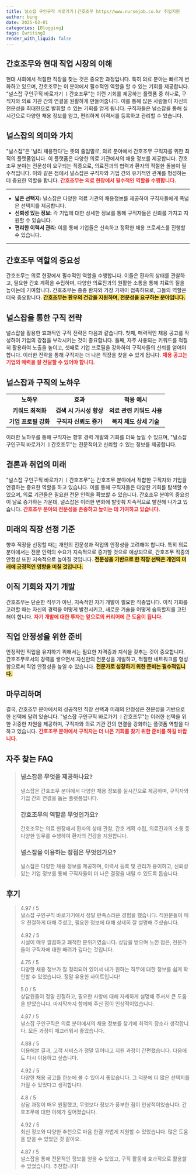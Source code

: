 ```yaml
---
title: 널스잡 구인구직 바로가기ㅣ간호조무 https//www.nursejob.co.kr 취업지원
author: bing
date: 2025-02-01
categories: [Blogging]
tags: [writing]
render_with_liquid: false
---
```



<h2 id="간호조무와 현대 직업 시장의 이해">간호조무와 현대 직업 시장의 이해</h2>

<p>현대 사회에서 적절한 직장을 찾는 것은 중요한 과정입니다. 특히 의료 분야는 빠르게 변화하고 있으며, 간호조무는 이 분야에서 필수적인 역할을 할 수 있는 기회를 제공합니다. "널스잡 구인구직 바로가기 ㅣ간호조무"는 이런 기회를 제공하는 플랫폼 중 하나로, 구직자와 의료 기관 간의 연결을 원활하게 만들어줍니다. 이를 통해 많은 사람들이 자신의 전문성을 최대한으로 발휘할 수 있는 기회를 얻게 됩니다. 구직자들은 널스잡을 통해 실시간으로 다양한 채용 정보를 얻고, 편리하게 이력서를 등록하고 관리할 수 있습니다.</p>

<h2 id="널스잡의 의미와 가치">널스잡의 의미와 가치</h2>

<p>"널스잡"은 '널리 채용한다'는 뜻의 줄임말로, 의료 분야에서 간호조무 구직자를 위한 최적의 플랫폼입니다. 이 플랫폼은 다양한 의료 기관에서의 채용 정보를 제공합니다. 간호조무 분야는 전문성이 요구되는 직종으로, 의료진과의 협력과 환자의 적절한 돌봄이 필수적입니다. 이와 같은 점에서 널스잡은 구직자와 기업 간의 유기적인 관계를 형성하는 데 중요한 역할을 합니다. <b><span style="color: #ee2323;">간호조무는 의료 현장에서 필수적인 역할을 수행합니다.</span></b></p>

<hr />

<ul>
    <li><b>넓은 선택지:</b> 널스잡은 다양한 의료 기관의 채용정보를 제공하여 구직자들에게 폭넓은 선택지를 제공합니다.</li>
    <li><b>신뢰성 있는 정보:</b> 각 기업에 대한 상세한 정보를 통해 구직자들은 신뢰를 가지고 지원할 수 있습니다.</li>
    <li><b>편리한 이력서 관리:</b> 이를 통해 기업들은 신속하고 정확한 채용 프로세스를 진행할 수 있습니다.</li>
</ul>

<hr />

<h2 id="간호조무 역할의 중요성">간호조무 역할의 중요성</h2>

<p>간호조무는 의료 현장에서 필수적인 역할을 수행합니다. 이들은 환자의 상태를 관찰하고, 필요한 간호 계획을 수립하며, 다양한 의료진과의 원활한 소통을 통해 치료의 질을 높이는데 기여합니다. 간호조무는 종종 환자와 가장 가까이 접촉하므로, 그들의 역할은 더욱 중요합니다. <b><span style="background-color: #ffe066;">간호조무는 환우의 건강을 지원하며, 전문성을 요구하는 분야입니다.</span></b></p>

<h2 id="널스잡을 통한 구직 전략">널스잡을 통한 구직 전략</h2>

<p>널스잡을 활용한 효과적인 구직 전략은 다음과 같습니다. 첫째, 매력적인 채용 공고를 작성하여 기업의 강점을 부각시키는 것이 중요합니다. 둘째, 자주 사용되는 키워드를 적절히 활용하여 노출을 높이고, 셋째로 기업 프로필을 강화하여 구직자들의 신뢰를 얻어야 합니다. 이러한 전략을 통해 구직자는 더 나은 직장을 찾을 수 있게 됩니다. <b><span style="color: #ee2323;">채용 공고는 기업의 매력을 잘 전달할 수 있어야 합니다.</span></b></p>

<h2 id="널스잡과 구직의 노하우">널스잡과 구직의 노하우</h2>

<table>
    <tr>
        <td style="text-align: center; height: 17px;"><b>노하우</b></td>
        <td style="text-align: center; height: 17px;"><b>효과</b></td>
        <td style="text-align: center; height: 17px;"><b>적용 예시</b></td>
    </tr>
    <tr>
        <td style="text-align: center; height: 17px;"><b>키워드 최적화</b></td>
        <td style="text-align: center; height: 17px;"><b>검색 시 가시성 향상</b></td>
        <td style="text-align: center; height: 17px;"><b>의료 관련 키워드 사용</b></td>
    </tr>
    <tr>
        <td style="text-align: center; height: 17px;"><b>기업 프로필 강화</b></td>
        <td style="text-align: center; height: 17px;"><b>구직자 신뢰도 증가</b></td>
        <td style="text-align: center; height: 17px;"><b>복지 제도 상세 기술</b></td>
    </tr>
</table>

<p>이러한 노하우를 통해 구직자는 향후 경력 개발의 기회를 더욱 높일 수 있으며, "널스잡 구인구직 바로가기 ㅣ간호조무"는 전문적이고 신뢰할 수 있는 정보를 제공합니다.</p>

<h2 id="결론과 취업의 미래">결론과 취업의 미래</h2>

<p>"널스잡 구인구직 바로가기 ㅣ간호조무"는 간호조무 분야에서 적합한 구직자와 기업을 연결하는 중요한 역할을 하고 있습니다. 이를 통해 구직자들은 다양한 기회를 탐색할 수 있으며, 의료 기관들은 필요한 전문 인력을 확보할 수 있습니다. 간호조무 분야의 중요성이 날로 증가하는 가운데, 널스잡은 이러한 변화에 발맞춰 지속적으로 발전해 나가고 있습니다. <b><span style="color: #ee2323;">간호조무 분야의 전문성을 존중하고 높이는 데 기여하고 있습니다.</span></b></p>

<h2 id="미래의 직장 선정 기준">미래의 직장 선정 기준</h2>

<p>향후 직장을 선정할 때는 개인의 전문성과 직업의 안정성을 고려해야 합니다. 특히 의료 분야에서는 전문 인력의 수요가 지속적으로 증가할 것으로 예상되므로, 간호조무 직종의 안정성 또한 지속적으로 높아질 것입니다. <b><span style="background-color: #ffe066;">전문성을 기반으로 한 직장 선택은 개인의 미래에 긍정적인 영향을 미칠 것입니다.</span></b></p>

<h2 id="이직 기회와 자기 개발">이직 기회와 자기 개발</h2>

<p>간호조무는 단순한 직무가 아닌, 지속적인 자기 개발이 필요한 직종입니다. 이직 기회를 고려할 때는 자신의 경력을 어떻게 발전시키고, 새로운 기술을 어떻게 습득할지를 고민해야 합니다. <b><span style="color: #ee2323;">자기 개발에 대한 투자는 앞으로의 커리어에 큰 도움이 됩니다.</span></b></p>

<h2 id="직업 안정성을 위한 준비">직업 안정성을 위한 준비</h2>

<p>안정적인 직업을 유지하기 위해서는 필요한 자격증과 지식을 갖추는 것이 중요합니다. 간호조무로서의 경력을 쌓으면서 자신만의 전문성을 개발하고, 적절한 네트워크를 형성함으로써 직업 안정성을 높일 수 있습니다. <b><span style="background-color: #ffe066;">전문가로 성장하기 위한 준비는 필수적입니다.</span></b></p>

<h2 id="마무리하며">마무리하며</h2>

<p>결국, 간호조무 분야에서의 성공적인 직장 선택과 미래의 안정성은 전문성을 기반으로 한 선택에 달려 있습니다. "널스잡 구인구직 바로가기 ㅣ간호조무"는 이러한 선택을 위한 귀중한 자원을 제공하며, 구직자와 의료 기관 간의 연결을 강화하는 플랫폼 역할을 다하고 있습니다. <b><span style="color: #ee2323;">간호조무 분야에서 구직자는 더 나은 기회를 찾기 위한 준비를 하길 바랍니다.</span></b></p>


<h2 id='자주_찾는_FAQ'>자주 찾는 FAQ</h2>
<div itemscope="" itemtype="https://schema.org/FAQPage"> 
<blockquote> 
<div itemscope="" itemprop="mainEntity" itemtype="https://schema.org/Question"> 
<h3 itemprop="name">널스잡은 무엇을 제공하나요?</h3> 
<div itemscope="" itemprop="acceptedAnswer" itemtype="https://schema.org/Answer"> 
<span itemprop="text"> 
<p>널스잡은 간호조무 분야에서 다양한 채용 정보를 실시간으로 제공하며, 구직자와 기업 간의 연결을 돕는 플랫폼입니다.</p> 
</span> 
</div> 
</div> 
<div itemscope="" itemprop="mainEntity" itemtype="https://schema.org/Question"> 
<h3 itemprop="name">간호조무의 역할은 무엇인가요?</h3> 
<div itemscope="" itemprop="acceptedAnswer" itemtype="https://schema.org/Answer"> 
<span itemprop="text"> 
<p>간호조무는 의료 현장에서 환자의 상태 관찰, 간호 계획 수립, 의료진과의 소통 등 다양한 임무를 수행하여 환자의 건강을 지원합니다.</p> 
</span> 
</div> 
</div> 
<div itemscope="" itemprop="mainEntity" itemtype="https://schema.org/Question"> 
<h3 itemprop="name">널스잡을 이용하는 장점은 무엇인가요?</h3> 
<div itemscope="" itemprop="acceptedAnswer" itemtype="https://schema.org/Answer"> 
<span itemprop="text"> 
<p>널스잡은 다양한 채용 정보를 제공하며, 이력서 등록 및 관리가 용이하고, 신뢰성 있는 기업 정보를 통해 구직자들이 더 나은 결정을 내릴 수 있도록 돕습니다.</p> 
</span> 
</div> 
</div> 
</blockquote> 
</div>
<h2 id='후기'>후기</h2>
<div itemscope itemtype="https://schema.org/Product">
  <blockquote>
  <div itemprop="review" itemscope itemtype="https://schema.org/Review">
      <div itemprop="reviewRating" itemscope itemtype="https://schema.org/Rating"> <span itemprop="ratingValue">4.97</span> / <span itemprop="bestRating">5</span> </div>
      <span itemprop="reviewBody">널스잡 구인구직 바로가기에서 정말 만족스러운 경험을 했습니다. 직원분들이 매우 친절하게 대해 주셨고, 필요한 정보에 대해 상세히 잘 설명해 주셨습니다.</span>
  </div>
  <br>
  <div itemprop="review" itemscope itemtype="https://schema.org/Review">
      <div itemprop="reviewRating" itemscope itemtype="https://schema.org/Rating"> <span itemprop="ratingValue">4.92</span> / <span itemprop="bestRating">5</span> </div>
      <span itemprop="reviewBody">시설이 매우 깔끔하고 쾌적한 분위기였습니다. 상담을 받으며 느낀 점은, 전문가들이 구직자에 대한 배려가 깊다는 것입니다.</span>
  </div>
  <br>
  <div itemprop="review" itemscope itemtype="https://schema.org/Review">
      <div itemprop="reviewRating" itemscope itemtype="https://schema.org/Rating"> <span itemprop="ratingValue">4.75</span> / <span itemprop="bestRating">5</span> </div>
      <span itemprop="reviewBody">다양한 채용 정보가 잘 정리되어 있어서 내가 원하는 직무에 대한 정보를 쉽게 확인할 수 있었습니다. 정말 유용한 사이트입니다!</span>
  </div>
  <br>
  <div itemprop="review" itemscope itemtype="https://schema.org/Review">
      <div itemprop="reviewRating" itemscope itemtype="https://schema.org/Rating"> <span itemprop="ratingValue">5.0</span> / <span itemprop="bestRating">5</span> </div>
      <span itemprop="reviewBody">상담원들이 정말 친절하고, 필요한 사항에 대해 자세하게 설명해 주셔서 큰 도움을 받았습니다. 마지막까지 함께해 주신 점이 인상적이었습니다.</span>
  </div>
  <br>
  <div itemprop="review" itemscope itemtype="https://schema.org/Review">
      <div itemprop="reviewRating" itemscope itemtype="https://schema.org/Rating"> <span itemprop="ratingValue">4.87</span> / <span itemprop="bestRating">5</span> </div>
      <span itemprop="reviewBody">널스잡 구인구직은 의료 분야에서의 채용 정보를 찾기에 최적의 장소라 생각합니다. 모든 과정이 매끄러워서 좋았습니다.</span>
  </div>
  <br>
  <div itemprop="review" itemscope itemtype="https://schema.org/Review">
      <div itemprop="reviewRating" itemscope itemtype="https://schema.org/Rating"> <span itemprop="ratingValue">4.88</span> / <span itemprop="bestRating">5</span> </div>
      <span itemprop="reviewBody">이용해본 결과, 고객 서비스가 정말 뛰어나고 지원 과정이 간편했습니다. 다음에도 다시 이용하고 싶습니다.</span>
  </div>
  <br>
  <div itemprop="review" itemscope itemtype="https://schema.org/Review">
      <div itemprop="reviewRating" itemscope itemtype="https://schema.org/Rating"> <span itemprop="ratingValue">4.92</span> / <span itemprop="bestRating">5</span> </div>
      <span itemprop="reviewBody">다양한 채용 공고를 한눈에 볼 수 있어서 좋았습니다. 그 덕분에 더 많은 선택지를 가질 수 있었다고 생각합니다.</span>
  </div>
  <br>
  <div itemprop="review" itemscope itemtype="https://schema.org/Review">
      <div itemprop="reviewRating" itemscope itemtype="https://schema.org/Rating"> <span itemprop="ratingValue">4.8</span> / <span itemprop="bestRating">5</span> </div>
      <span itemprop="reviewBody">상담 과정이 매우 원활했고, 무엇보다 정보가 풍부한 점이 인상적이었습니다. 간호조무에 대한 이해가 깊어졌습니다.</span>
  </div>
  <br>
  <div itemprop="review" itemscope itemtype="https://schema.org/Review">
      <div itemprop="reviewRating" itemscope itemtype="https://schema.org/Rating"> <span itemprop="ratingValue">4.92</span> / <span itemprop="bestRating">5</span> </div>
      <span itemprop="reviewBody">최신 정보와 다양한 추천으로 마음 한결 가볍게 지원할 수 있었습니다. 많은 도움을 받을 수 있었던 것 같아요.</span>
  </div>
  <br>
  <div itemprop="review" itemscope itemtype="https://schema.org/Review">
      <div itemprop="reviewRating" itemscope itemtype="https://schema.org/Rating"> <span itemprop="ratingValue">4.87</span> / <span itemprop="bestRating">5</span> </div>
      <span itemprop="reviewBody">널스잡을 통해 전문적인 정보를 얻을 수 있었고, 구직 활동에 효과적으로 활용할 수 있었습니다. 추천합니다!</span>
  </div>
  </blockquote>
</div>
